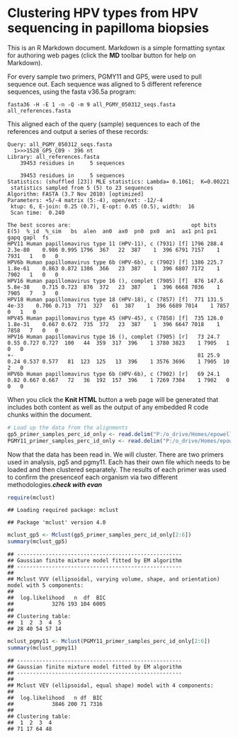 Clustering HPV types from HPV sequencing in papilloma biopsies
========================================================

This is an R Markdown document. Markdown is a simple formatting syntax for authoring web pages (click the **MD** toolbar button for help on Markdown).

For every sample two primers, PGMY11 and GP5, were used to pull sequence out.  Each sequence was aligned to 5 different reference sequences, using the fasta v36.5a program:

```
fasta36 -H -E 1 -n -Q -m 9 all_PGMY_050312_seqs.fasta all_references.fasta
```

This aligned each of the query (sample) sequences to each of the references and output a series of these records:

```
Query: all_PGMY_050312_seqs.fasta
  1>>>1528_GP5_C09 - 396 nt
Library: all_references.fasta
    39453 residues in     5 sequences

    39453 residues in     5 sequences
Statistics: (shuffled [23]) MLE statistics: Lambda= 0.1061;  K=0.00221
 statistics sampled from 5 (5) to 23 sequences
Algorithm: FASTA (3.7 Nov 2010) [optimized]
Parameters: +5/-4 matrix (5:-4), open/ext: -12/-4
 ktup: 6, E-join: 0.25 (0.7), E-opt: 0.05 (0.5), width:  16
 Scan time:  0.240

The best scores are:                                      opt bits E(5)  %_id  %_sim   bs  alen  an0  ax0  pn0  px0  an1  ax1 pn1 px1 gapq gapl  fs 
HPV11 Human papillomavirus type 11 (HPV-11), c (7931) [f] 1796 288.4 2.3e-80	0.986 0.995 1796  367   22  387    1  396 6791 7157    1 7931   1   0   0
HPV6b Human papillomavirus type 6b (HPV-6b), c (7902) [f] 1386 225.7 1.8e-61	0.863 0.872 1386  366   23  387    1  396 6807 7172    1 7902   1   0   0
HPV16 Human papillomavirus type 16 (), complet (7905) [f]  876 147.6 5.8e-38	0.715 0.723  876  372   23  387    1  396 6668 7036    1 7905   7   3   0
HPV18 Human papillomavirus type 18 (HPV-18), c (7857) [f]  771 131.5   4e-33	0.706 0.713  771  327   61  387    1  396 6689 7014    1 7857   0   1   0
HPV45 Human papillomavirus type 45 (HPV-45), c (7858) [f]  735 126.0 1.8e-31	0.667 0.672  735  372   23  387    1  396 6647 7018    1 7858   7   0   0
HPV16 Human papillomavirus type 16 (), complet (7905) [r]   73 24.7    0.55	0.727 0.727  100   44  359  317  396    1 3780 3823    1 7905   1   0   0
+-                                                          81 25.9    0.24	0.537 0.577   81  123  125   13  396    1 3576 3696    1 7905  10   2   0
HPV6b Human papillomavirus type 6b (HPV-6b), c (7902) [r]   69 24.1    0.82	0.667 0.667   72   36  192  157  396    1 7269 7304    1 7902   0   0   0
```


When you click the **Knit HTML** button a web page will be generated that includes both content as well as the output of any embedded R code chunks within the document.


```r
# Load up the data from the alignments
gp5_primer_samples_perc_id_only <- read.delim("P:/o_drive/Homes/epowell/RRP/HPV Typing/gp5_primer_samples_perc_id_only.tsv")
PGMY11_primer_samples_perc_id_only <- read.delim("P:/o_drive/Homes/epowell/RRP/HPV Typing/PGMY11_primer_samples_perc_id_only.tsv")
```


Now that the data has been read in. We will cluster. 
There are two primers used in analysis, pg5 and pgmy11.  Each has their own file which needs to be loaded and then clustered separately. The results of each primer was used to confirm the presenceof each organism via two different methodologies.***check with evan***


```r
require(mclust)
```

```
## Loading required package: mclust
```

```
## Package 'mclust' version 4.0
```

```r
mclust_gp5 <- Mclust(gp5_primer_samples_perc_id_only[2:6])
summary(mclust_gp5)
```

```
## ----------------------------------------------------
## Gaussian finite mixture model fitted by EM algorithm 
## ----------------------------------------------------
## 
## Mclust VVV (ellipsoidal, varying volume, shape, and orientation) model with 5 components:
## 
##  log.likelihood   n  df  BIC
##            3276 193 104 6005
## 
## Clustering table:
##  1  2  3  4  5 
## 28 40 54 57 14
```

```r
mclust_pgmy11 <- Mclust(PGMY11_primer_samples_perc_id_only[2:6])
summary(mclust_pgmy11)
```

```
## ----------------------------------------------------
## Gaussian finite mixture model fitted by EM algorithm 
## ----------------------------------------------------
## 
## Mclust VEV (ellipsoidal, equal shape) model with 4 components:
## 
##  log.likelihood   n df  BIC
##            3846 200 71 7316
## 
## Clustering table:
##  1  2  3  4 
## 71 17 64 48
```


